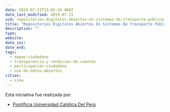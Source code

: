 ```yaml
---
date: 2019-07-21T23:02:24.000Z
date_last_modified: 2019-07-21
uid: repositorios-digitales-abiertos-en-sistemas-de-transporte-publico-para-promocion-del-acceso-a-informacion-y-transparencia
title: "Repositorios Digitales Abiertos En Sistemas De Transporte Público Para Promoción Del Acceso A Información Y Transparencia"
description: ""
type: 
website: 
date_ini: 
date_end: 
tags:
  - mapeo-ciudadano
  - transparencia-y-rendicion-de-cuentas
  - participación-ciudadana
  - uso-de-datos-abiertos
cities: 
  - Lima
---
```


Esta iniciativa fue realizada por:

- [Pontificia Universidad Católica Del Perú](/i/pontificia-universidad-catolica-del-peru.html)

